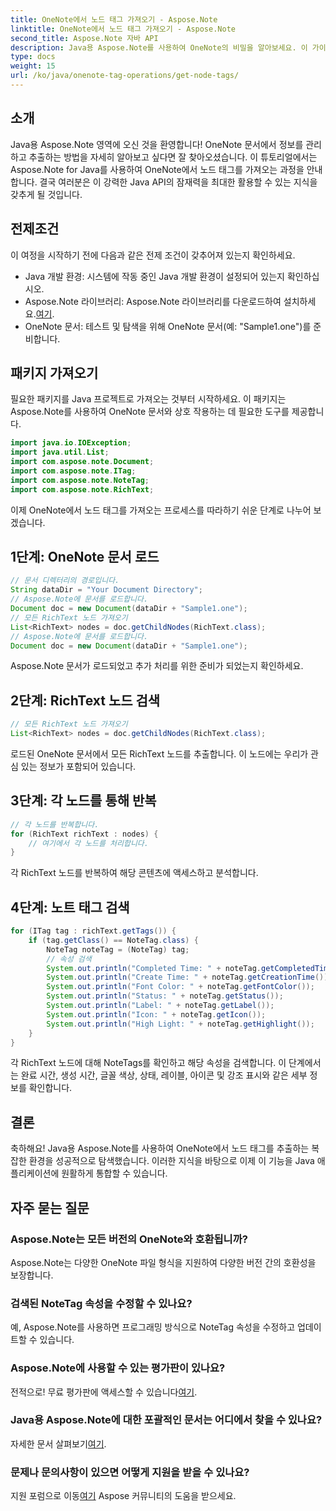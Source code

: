 ```yaml
---
title: OneNote에서 노드 태그 가져오기 - Aspose.Note
linktitle: OneNote에서 노드 태그 가져오기 - Aspose.Note
second_title: Aspose.Note 자바 API
description: Java용 Aspose.Note를 사용하여 OneNote의 비밀을 알아보세요. 이 가이드를 사용하면 노드 태그를 손쉽게 추출할 수 있습니다. 문서 조작의 미래에 대해 알아보세요!
type: docs
weight: 15
url: /ko/java/onenote-tag-operations/get-node-tags/
---
```

## 소개
Java용 Aspose.Note 영역에 오신 것을 환영합니다! OneNote 문서에서 정보를 관리하고 추출하는 방법을 자세히 알아보고 싶다면 잘 찾아오셨습니다. 이 튜토리얼에서는 Aspose.Note for Java를 사용하여 OneNote에서 노드 태그를 가져오는 과정을 안내합니다. 결국 여러분은 이 강력한 Java API의 잠재력을 최대한 활용할 수 있는 지식을 갖추게 될 것입니다.
## 전제조건
이 여정을 시작하기 전에 다음과 같은 전제 조건이 갖추어져 있는지 확인하세요.
- Java 개발 환경: 시스템에 작동 중인 Java 개발 환경이 설정되어 있는지 확인하십시오.
-  Aspose.Note 라이브러리: Aspose.Note 라이브러리를 다운로드하여 설치하세요.[여기](https://releases.aspose.com/note/java/).
- OneNote 문서: 테스트 및 탐색을 위해 OneNote 문서(예: "Sample1.one")를 준비합니다.
## 패키지 가져오기
필요한 패키지를 Java 프로젝트로 가져오는 것부터 시작하세요. 이 패키지는 Aspose.Note를 사용하여 OneNote 문서와 상호 작용하는 데 필요한 도구를 제공합니다.
```java
import java.io.IOException;
import java.util.List;
import com.aspose.note.Document;
import com.aspose.note.ITag;
import com.aspose.note.NoteTag;
import com.aspose.note.RichText;
```
이제 OneNote에서 노드 태그를 가져오는 프로세스를 따라하기 쉬운 단계로 나누어 보겠습니다.
## 1단계: OneNote 문서 로드
```java
// 문서 디렉터리의 경로입니다.
String dataDir = "Your Document Directory";
// Aspose.Note에 문서를 로드합니다.
Document doc = new Document(dataDir + "Sample1.one");
// 모든 RichText 노드 가져오기
List<RichText> nodes = doc.getChildNodes(RichText.class);
// Aspose.Note에 문서를 로드합니다.
Document doc = new Document(dataDir + "Sample1.one");
```
Aspose.Note 문서가 로드되었고 추가 처리를 위한 준비가 되었는지 확인하세요.
## 2단계: RichText 노드 검색
```java
// 모든 RichText 노드 가져오기
List<RichText> nodes = doc.getChildNodes(RichText.class);
```
로드된 OneNote 문서에서 모든 RichText 노드를 추출합니다. 이 노드에는 우리가 관심 있는 정보가 포함되어 있습니다.
## 3단계: 각 노드를 통해 반복
```java
// 각 노드를 반복합니다.
for (RichText richText : nodes) {
    // 여기에서 각 노드를 처리합니다.
}
```
각 RichText 노드를 반복하여 해당 콘텐츠에 액세스하고 분석합니다.
## 4단계: 노트 태그 검색
```java
for (ITag tag : richText.getTags()) {
    if (tag.getClass() == NoteTag.class) {
        NoteTag noteTag = (NoteTag) tag;
        // 속성 검색
        System.out.println("Completed Time: " + noteTag.getCompletedTime());
        System.out.println("Create Time: " + noteTag.getCreationTime());
        System.out.println("Font Color: " + noteTag.getFontColor());
        System.out.println("Status: " + noteTag.getStatus());
        System.out.println("Label: " + noteTag.getLabel());
        System.out.println("Icon: " + noteTag.getIcon());
        System.out.println("High Light: " + noteTag.getHighlight());
    }
}
```
각 RichText 노드에 대해 NoteTags를 확인하고 해당 속성을 검색합니다. 이 단계에서는 완료 시간, 생성 시간, 글꼴 색상, 상태, 레이블, 아이콘 및 강조 표시와 같은 세부 정보를 확인합니다.
## 결론
축하해요! Java용 Aspose.Note를 사용하여 OneNote에서 노드 태그를 추출하는 복잡한 환경을 성공적으로 탐색했습니다. 이러한 지식을 바탕으로 이제 이 기능을 Java 애플리케이션에 원활하게 통합할 수 있습니다.
## 자주 묻는 질문
### Aspose.Note는 모든 버전의 OneNote와 호환됩니까?
Aspose.Note는 다양한 OneNote 파일 형식을 지원하여 다양한 버전 간의 호환성을 보장합니다.
### 검색된 NoteTag 속성을 수정할 수 있나요?
예, Aspose.Note를 사용하면 프로그래밍 방식으로 NoteTag 속성을 수정하고 업데이트할 수 있습니다.
### Aspose.Note에 사용할 수 있는 평가판이 있나요?
 전적으로! 무료 평가판에 액세스할 수 있습니다[여기](https://releases.aspose.com/).
### Java용 Aspose.Note에 대한 포괄적인 문서는 어디에서 찾을 수 있나요?
 자세한 문서 살펴보기[여기](https://reference.aspose.com/note/java/).
### 문제나 문의사항이 있으면 어떻게 지원을 받을 수 있나요?
 지원 포럼으로 이동[여기](https://forum.aspose.com/c/note/28) Aspose 커뮤니티의 도움을 받으세요.